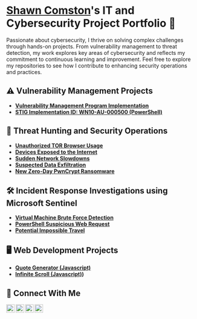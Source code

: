 # <a href="https://www.linkedin.com/in/shawncomston/">Shawn Comston</a>'s IT and Cybersecurity Project Portfolio 🔐

Passionate about cybersecurity, I thrive on solving complex challenges through hands-on projects. From vulnerability management to threat detection, my work explores key areas of cybersecurity and reflects my commitment to continuous learning and improvement. Feel free to explore my repositories to see how I contribute to enhancing security operations and practices.


## ⚠️ Vulnerability Management Projects

- **[Vulnerability Management Program Implementation](https://github.com/scomston/vulnerability-management-program)**
- **[STIG Implementation ID: WN10-AU-000500 (PowerShell)](https://github.com/scomston/DISA_STIGS/blob/main/WN10-AU-000500)**

## 🚨 Threat Hunting and Security Operations

- **[Unauthorized TOR Browser Usage](https://github.com/scomston/threat-hunting-scenario-tor/)**
- **[Devices Exposed to the Internet](https://github.com/scomston/threat-hunting-scenarios-device-exposed-to-the-internet)**
- **[Sudden Network Slowdowns](https://github.com/scomston/threat-hunting-scenario-sudden-network-slowdown)**
- **[Suspected Data Exfiltration](https://github.com/scomston/threat-hunting-scenario-suspected-data-exfiltration)**
- **[New Zero-Day PwnCrypt Ransomware](https://github.com/scomston/threat-hunting-scenario-new-zero-day-pwnCrypt-ransomware)**

## 🛠️ Incident Response Investigations using Microsoft Sentinel
- **[Virtual Machine Brute Force Detection](https://github.com/scomston/incident-response-virtual-machine-brute-force-detection)**
- **[PowerShell Suspicious Web Request](https://github.com/scomston/incident-response-powershell-suspicious-web-request)**
- **[Potential Impossible Travel](https://github.com/scomston/incident-response-potential-impossible-travel)**

## 🖥️ Web Development Projects
- **[Quote Generator (Javascript)](https://github.com/scomston/quote-generator)**
- **[Infinite Scroll (Javascript)](https://github.com/scomston/infinite-scroll))**

## 🤳 Connect With Me

[<img align="left" alt="___________ | YouTube" width="22px" src="https://cdn.jsdelivr.net/npm/simple-icons@v3/icons/youtube.svg" />][youtube]
[<img align="left" alt="___________ | Twitter" width="22px" src="https://cdn.jsdelivr.net/npm/simple-icons@v3/icons/twitter.svg" />][twitter]
[<img align="left" alt="shawncomston__________ | LinkedIn" width="22px" src="https://cdn.jsdelivr.net/npm/simple-icons@v3/icons/linkedin.svg" />][linkedin]
[<img align="left" alt="___________ | Instagram" width="22px" src="https://cdn.jsdelivr.net/npm/simple-icons@v3/icons/instagram.svg" />][instagram]

[twitter]: https://twitter.com/___________
[youtube]: https://www.youtube.com/c/___________
[instagram]: https://www.instagram.com/___________
[linkedin]: https://linkedin.com/in/shawncomston

<!--
<img width="35" alt="image" src="https://github.com/user-attachments/assets/2f41c7cd-5ea8-4475-b451-a37161b6c3fb"> 
<img width="35" alt="image" src="https://github.com/user-attachments/assets/77649969-9910-4994-8b96-74a116cfb2a8">
-->

